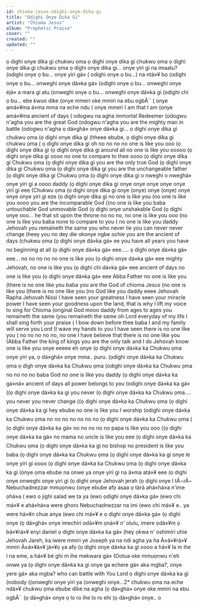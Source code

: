 ```yaml
---
id: chioma-jesus-odighi-onye-dika-gi
title: "Odighi Onye Dika Gi"
artist: "Chioma Jesus"
album: "Prophetic Praise"
cover: ""
created: ""
updated: ""
---
```


ọ dighi onye dika gi chukwu ọma
ọ dighi onye dika gi chukwu ọma
ọ dighi onye dika gi chukwu ọma
ọ dighi onye dika gi...
onye yiri gi na imaatu? (odighi onye ọ bu...
onye yiri gá» ( odighi onye ọ bu...) na ntá»¥ bọ (odighi onye ọ bu...
onweghi onye dá»ka gá» (odighi onye ọ bu...
onweghi onye éjá» a mara gi atu (onweghi onye ọ bu...
onweghi  onye dá»ka gi (odighi chi ọ bu...
ebe kwuo díke (onye mmeri
oke mmiri na ebu ogbÃ¨ ( onye amá»¥ma
á»ma mma na eche ndu ( onye mmeri
I am that I am (onye amá»¥ma
ancient of days ( odogwu na agha
immortal Redeemer (odogwu n'agha
you are the great God (odogwu n'agha
you are the mighty man in battle (odogwu n'agha
ọ dá»ghá» onye dá»ka gi...
ọ dighi onye dika gi chukwu ọma (ọ dighi onye dika gi  (hheee
ebube, ọ dighi onye dika gi chukwu ọma ( ọ dighi onye dika gi
oh no no no no one is like you ooo (ọ dighi onye dika gi (ọ dighi onye dika gi
around all no one is like you ooooo (ọ dighi onye dika gi oooo
no one to compare to thee oooo (ọ dighi onye dika gi Chukwu ọma (ọ dighi onye dika gi
you are the only true God (ọ dighi onye dika gi Chukwu ọma (ọ dighi onye dika gi
you are the unchangeable father (ọ dighi onye dika gi Chukwu ọma (ọ dighi onye dika gi
o nweghi o nweghá» onye yiri gi a oooo daddy (ọ dighi onye dika gi
onye onye onye onye onye yiri gi eee (Chukwu ọma (ọ dighi onye dika gi
onye (onye) onye (onye) onye onye onye yiri gi eze (ọ dighi onye dika gi
no one is like you (no one is like you oooo
you are the incomparable God ((no one is like you baba
untouchable God
unmovable God (ọ dighi onye
unshakable God (ọ dighi onye ooo...
he that sit upon the throne
no no no, no one is like you ooo (no one is like you baba
none to compare to you ( no one is like you
daddy
Jehovah you remaineth the same
you who never lie
you can never never change (heey
you no dey die
okonye ngbe ochie
you are the ancient of days (chukwu ọma (ọ dighi onye dá»ka gá» ee
you have all years
you have no beginning at all (ọ dighi onye dá»ka gá» eee..... ọ dighi onye dá»ka gá» eee...
no no no no no one is like you (ọ dighi onye dá»ka gá» eee
mighty Jehovah, no one is like you (ọ dighi chi dá»ka gá» eee
ancient of days no one is like you (ọ dighi onye dá»ka gá» eee
Abba Father no one is like you (there is no one like you baba
you are the God of chioma Jesus (no one is like you (there is no one like you (no God like you daddy eeee
Jehovah Rapha
Jehovah Nissi
I have seen your greatness
I have seen your miracle power
I have seen your goodness
upon the land, that is why I lift my voice to sing for Chioma (original God  mooo daddy
from ages to ages you remaineth the same (you remaineth the same oh Lord
everyday of my life I shall sing forth your praise ( I bow down before thee baba
I and my family will serve you Lord (I wave my hands to you
I have seen there is no one like you ( no no no no no, no one
I have believe that there is no one like you (Abba Father the king of kings
you are the only talk and  I do Jehovah know one is like you
onye eeeee eh onye (ọ dighi onye dá»ka ka Chukwu ọma
onye yiri ya, ọ dá»ghá» onye mma.. puru. (ọdighi onye dá»ka ka Chukwu ọma
ọ digh onye dá»ka ka Chukwu ọma (odighi onye dá»ka ka Chukwu ọma
no no no no
baba God no one is like you daddy (ọ dighi onye dá»ka ka gá»ná»
ancient of days all power belongs to you (odighi onye dá»ka ka gá» ((ọ dighi onye dá»ka ka gi
you never (ọ dighi onye dá»ka ka Chukwu ọma....
you never you never change ((ọ dighi onye dá»ka ka Chukwu ọma (ọ dighi onye dá»ka ka gi
hey ebube no one is like you I worship (odighi onye dá»ka ka Chukwu ọma
no no no no no no no (ọ dighi onye dá»ka ka Chukwu ọma ( (ọ dighi onye dá»ka ka gá»
no no no no no papa is like you ooo ((ọ dighi onye dá»ka ka gá»
no mama no uncle is like you eee (ọ dighi onye dá»ka ka Chukwu ọma (ọ dighi onye dá»ka ka gi
no bishop no president is like you baba (ọ dighi onye dá»ka ka Chukwu ọma (ọ dighi onye dá»ka ka gi
onye le onye yiri gi oooo (ọ dighi onye dá»ka ka Chukwu ọma (ọ dighi onye dá»ka ka gi (onye ọma
ebube na onwe ya
onye yiri gi na á»ma atá»¥ eee (ọ dighi onye
onweghi onye yiri gi (ọ dighi onye
Jehovah jerah (ọ dighi onye
I tÃ¬rÃ¬ Nebuchadnezzar mmuọnwu (onye ebube
afọ asaa ọ tàrà ahá»há»a n'ime ọhá»a ( ewo
o jighi salad we ta ya (ewo
ọdighi onye dá»ka gá» (ewo chi má»¥ e
ahá»há»a were ghoro Nebuchadnezzar na imi (ewo chi má»¥ e.. ya were há»¥n chue anya (ewo chi má»¥ e
ọ dighi onye dá»ka gá» (ọ dighi onye (ọ dá»ghá» onye
imechiri ọdá»¥m ọná»¥ n' olulu, imere ọdá»¥m ọ bá»¥rá»¥ enyi daniel ọ dighi onye dá»ka ka gá» (hey
ọkwa n' oshimírí uhie Jehovah Jareh, ka iwere mmiri ye Joseph ya na ndi agha ya ha Ã±á»¥rá»¥ mmiri Ã±á»¥á»¥ já»¥ọ ya afọ (ọ dighi onye dá»ka ka gi oooo
a há»¥ la m ihe I na eme, a há»¥ bé ghi m ihe mekwara gá» (Ootua
oke mmuọnwu n'eti onwe ya (ọ dighi onye dá»ka ka gi
onye ga echere gá» aka mgba?, onye yere gá» aka mgba? who can battle with You Lord ọ dighi onye dá»ka ka gi (nobody
((onweghi onye yiri ya (onweghi onye...2*
chukwu ọma na eche ndá»¥ chukwu ọma
ebube díke na agha (ọ dá»ghá» onye
oke mmiri na ebu ogbÃ¨ (ọ dá»ghá» onye
ọ lo ro ihe lo ro ehi (ọ dá»ghá» onye..
o